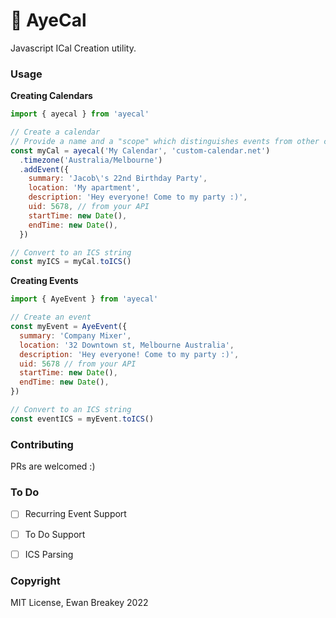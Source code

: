 # 👀 AyeCal
Javascript ICal Creation utility.

### Usage

**Creating Calendars**
```js
import { ayecal } from 'ayecal'

// Create a calendar
// Provide a name and a "scope" which distinguishes events from other calendars
const myCal = ayecal('My Calendar', 'custom-calendar.net')
  .timezone('Australia/Melbourne')
  .addEvent({
    summary: 'Jacob\'s 22nd Birthday Party',
    location: 'My apartment',
    description: 'Hey everyone! Come to my party :)',
    uid: 5678, // from your API
    startTime: new Date(),
    endTime: new Date(),
  })

// Convert to an ICS string
const myICS = myCal.toICS()
```

**Creating Events**
```js
import { AyeEvent } from 'ayecal'

// Create an event
const myEvent = AyeEvent({
  summary: 'Company Mixer',
  location: '32 Downtown st, Melbourne Australia',
  description: 'Hey everyone! Come to my party :)',
  uid: 5678 // from your API
  startTime: new Date(),
  endTime: new Date(),
})

// Convert to an ICS string
const eventICS = myEvent.toICS()
```

### Contributing

PRs are welcomed :)

### To Do
- [ ] Recurring Event Support
- [ ] To Do Support
- [ ] ICS Parsing


### Copyright
MIT License, Ewan Breakey 2022
